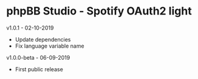 # phpBB Studio - Spotify OAuth2 light

v1.0.1 - 02-10-2019

- Update dependencies
- Fix language variable name

v1.0.0-beta - 06-09-2019

- First public release

